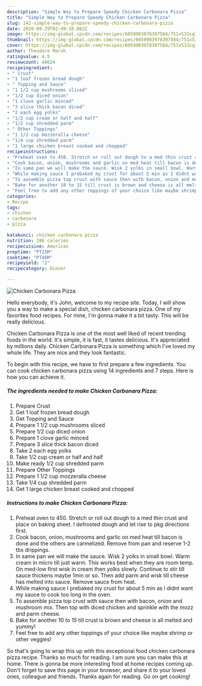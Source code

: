 ```yaml
---
description: "Simple Way to Prepare Speedy Chicken Carbonara Pizza"
title: "Simple Way to Prepare Speedy Chicken Carbonara Pizza"
slug: 142-simple-way-to-prepare-speedy-chicken-carbonara-pizza
date: 2020-09-29T02:49:18.082Z
image: https://img-global.cpcdn.com/recipes/6059903978307584/751x532cq70/chicken-carbonara-pizza-recipe-main-photo.jpg
thumbnail: https://img-global.cpcdn.com/recipes/6059903978307584/751x532cq70/chicken-carbonara-pizza-recipe-main-photo.jpg
cover: https://img-global.cpcdn.com/recipes/6059903978307584/751x532cq70/chicken-carbonara-pizza-recipe-main-photo.jpg
author: Theodore Marsh
ratingvalue: 4.5
reviewcount: 48624
recipeingredient:
- " Crust"
- "1 loaf frozen bread dough"
- " Topping and Sauce"
- "1 1/2 cup mushrooms sliced"
- "1/2 cup diced onion"
- "1 clove garlic minced"
- "3 slice thick bacon diced"
- "2 each egg yolks"
- "1/2 cup cream or half and half"
- "1/2 cup shredded parm"
- " Other Toppings"
- "1 1/2 cup mozzeralla cheese"
- "1/4 cup shredded parm"
- "1 large chicken breast cooked and chopped"
recipeinstructions:
- "Preheat oven to 450. Stretch or roll out dough to a med thin crust and place on baking sheet. I defrosted dough and let rise to pkg directions first."
- "Cook bacon, onion, mushrooms and garlic on med heat till bacon is done and the others are carmelized. Remove from pan and reserve 1-2 tbs drippings."
- "In same pan we will make the sauce. Wisk 2 yolks in small bowl. Warm cream in micro till just warm. This works best when they are room temp. On med-low first wisk in cream then yolks slowly. Continue to stir till sauce thickens maybe 1min or so. Then add parm and wisk till cheese has melted into sauce. Remove sauce from heat."
- "While making sauce I prebaked my crust for about 5 min as I didnt want my sauce to cook too long in the oven."
- "To assemble pizza top crust with sauce then with bacon, onion and mushroom mix. Then top with diced chicken and sprinkle with the mozz and parm cheese."
- "Bake for another 10 to 15 till crust is brown and cheese is all melted and yummy!"
- "Feel free to add any other toppings of your choice like maybe shrimp or other veggies!"
categories:
- Recipe
tags:
- chicken
- carbonara
- pizza

katakunci: chicken carbonara pizza 
nutrition: 286 calories
recipecuisine: American
preptime: "PT25M"
cooktime: "PT46M"
recipeyield: "2"
recipecategory: Dinner

---
```



![Chicken Carbonara Pizza](https://img-global.cpcdn.com/recipes/6059903978307584/751x532cq70/chicken-carbonara-pizza-recipe-main-photo.jpg)

Hello everybody, it's John, welcome to my recipe site. Today, I will show you a way to make a special dish, chicken carbonara pizza. One of my favorites food recipes. For mine, I'm gonna make it a bit tasty. This will be really delicious.



Chicken Carbonara Pizza is one of the most well liked of recent trending foods in the world. It's simple, it is fast, it tastes delicious. It's appreciated by millions daily. Chicken Carbonara Pizza is something which I've loved my whole life. They are nice and they look fantastic.


To begin with this recipe, we have to first prepare a few ingredients. You can cook chicken carbonara pizza using 14 ingredients and 7 steps. Here is how you can achieve it.

<!--inarticleads1-->

##### The ingredients needed to make Chicken Carbonara Pizza:

1. Prepare  Crust
1. Get 1 loaf frozen bread dough
1. Get  Topping and Sauce
1. Prepare 1 1/2 cup mushrooms sliced
1. Prepare 1/2 cup diced onion
1. Prepare 1 clove garlic minced
1. Prepare 3 slice thick bacon diced
1. Take 2 each egg yolks
1. Take 1/2 cup cream or half and half
1. Make ready 1/2 cup shredded parm
1. Prepare  Other Toppings
1. Prepare 1 1/2 cup mozzeralla cheese
1. Take 1/4 cup shredded parm
1. Get 1 large chicken breast cooked and chopped




<!--inarticleads2-->

##### Instructions to make Chicken Carbonara Pizza:

1. Preheat oven to 450. Stretch or roll out dough to a med thin crust and place on baking sheet. I defrosted dough and let rise to pkg directions first.
1. Cook bacon, onion, mushrooms and garlic on med heat till bacon is done and the others are carmelized. Remove from pan and reserve 1-2 tbs drippings.
1. In same pan we will make the sauce. Wisk 2 yolks in small bowl. Warm cream in micro till just warm. This works best when they are room temp. On med-low first wisk in cream then yolks slowly. Continue to stir till sauce thickens maybe 1min or so. Then add parm and wisk till cheese has melted into sauce. Remove sauce from heat.
1. While making sauce I prebaked my crust for about 5 min as I didnt want my sauce to cook too long in the oven.
1. To assemble pizza top crust with sauce then with bacon, onion and mushroom mix. Then top with diced chicken and sprinkle with the mozz and parm cheese.
1. Bake for another 10 to 15 till crust is brown and cheese is all melted and yummy!
1. Feel free to add any other toppings of your choice like maybe shrimp or other veggies!




So that's going to wrap this up with this exceptional food chicken carbonara pizza recipe. Thanks so much for reading. I am sure you can make this at home. There is gonna be more interesting food at home recipes coming up. Don't forget to save this page in your browser, and share it to your loved ones, colleague and friends. Thanks again for reading. Go on get cooking!
